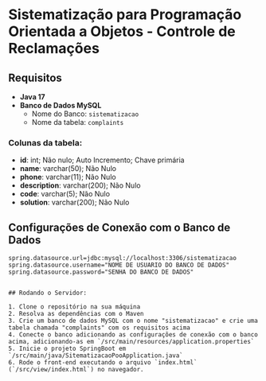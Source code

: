 # Sistematização para Programação Orientada a Objetos - Controle de Reclamações

## Requisitos

- **Java 17**
- **Banco de Dados MySQL**
  - Nome do Banco: `sistematizacao`
  - Nome da tabela: `complaints`

### Colunas da tabela:

- **id**: int; Não nulo; Auto Incremento; Chave primária
- **name**: varchar(50); Não Nulo
- **phone**: varchar(11); Não Nulo
- **description**: varchar(200); Não Nulo
- **code**: varchar(5); Não Nulo
- **solution**: varchar(200); Não Nulo

## Configurações de Conexão com o Banco de Dados

```properties
spring.datasource.url=jdbc:mysql://localhost:3306/sistematizacao
spring.datasource.username="NOME DE USUARIO DO BANCO DE DADOS"
spring.datasource.password="SENHA DO BANCO DE DADOS"


## Rodando o Servidor:

1. Clone o repositório na sua máquina
2. Resolva as dependências com o Maven
3. Crie um banco de dados MySQL com o nome "sistematizacao" e crie uma tabela chamada "complaints" com os requisitos acima
4. Conecte o banco adicionando as configurações de conexão com o banco acima, adicionando-as em `/src/main/resources/application.properties`
5. Inicie o projeto SpringBoot em `/src/main/java/SitematizacaoPooApplication.java`
6. Rode o front-end executando o arquivo `index.html` (`/src/view/index.html`) no navegador.
```
